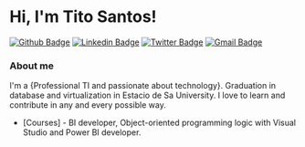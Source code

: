 # Hi, I'm Tito Santos! 

[![Github Badge](https://img.shields.io/badge/-Github-000?style=flat-square&logo=Github&logoColor=white&link=https://github.com/TitoSantos)](https://github.com/TitoSantos)
[![Linkedin Badge](https://img.shields.io/badge/-LinkedIn-blue?style=flat-square&logo=Linkedin&logoColor=white&link=https://www.linkedin.com/in/tiago-martiniano-b0a87a11b/)](https://www.linkedin.com/in/tiago-martiniano-b0a87a11b/)
[![Twitter Badge](https://img.shields.io/badge/-Twitter-1ca0f1?style=flat-square&labelColor=1ca0f1&logo=twitter&logoColor=white&link=https://twitter.com/TittoSantos85)](https://twitter.com/TittoSantos85)
[![Gmail Badge](https://img.shields.io/badge/-Gmail-c14438?style=flat-square&logo=Gmail&logoColor=white&link=mailto:tiagom.soft@gmail.com)](mailto:tiagom.soft@gmail.com)

### About me

I'm a {Professional TI and passionate about technology}. Graduation in database and virtualization in Estacio de Sa University. I love to learn and contribute in any and every possible way. 

- [Courses] - BI developer, Object-oriented programming logic with Visual Studio and Power BI developer.
